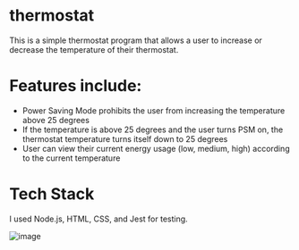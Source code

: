 # thermostat

This is a simple thermostat program that allows a user to increase or decrease the temperature of their thermostat.

# Features include: 
* Power Saving Mode prohibits the user from increasing the temperature above 25 degrees
* If the temperature is above 25 degrees and the user turns PSM on, the thermostat temperature turns itself down to 25 degrees
* User can view their current energy usage (low, medium, high) according to the current temperature

# Tech Stack

I used Node.js, HTML, CSS, and Jest for testing. 


![image](https://github.com/natalietheo/thermostat/assets/108094163/39e5654d-0520-4ec2-82c6-5d12cff6154c)
